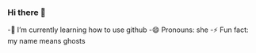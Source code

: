 ### Hi there 👋
 -🌱 I’m currently learning how to use github
 -😄 Pronouns: she
 -⚡ Fun fact: my name means ghosts
<!--
**Bekono4526/Bekono4526** is a ✨ _special_ ✨ repository because its `README.md` (this file) appears on your GitHub profile.

Here are some ideas to get you started:

- 🔭 I’m currently working on ...
- 🌱 I’m currently learning how to use github
- 👯 I’m looking to collaborate on ...
- 🤔 I’m looking for help with ...
- 💬 Ask me about ...
- 📫 How to reach me: ...
- 😄 Pronouns: she
- ⚡ Fun fact: my name means ghosts
-->
